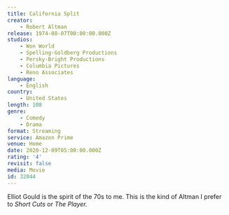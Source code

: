 ```yaml
---
title: California Split
creator:
    - Robert Altman
release: 1974-08-07T00:00:00.000Z
studios:
    - Won World
    - Spelling-Goldberg Productions
    - Persky-Bright Productions
    - Columbia Pictures
    - Reno Associates
language:
    - English
country:
    - United States
length: 108
genre:
    - Comedy
    - Drama
format: Streaming
service: Amazon Prime
venue: Home
date: 2020-12-09T05:00:00.000Z
rating: '4'
revisit: false
media: Movie
id: 32044
---
```


Elliot Gould is the spirit of the 70s to me. This is the kind of Altman I prefer to <i>Short Cuts</i> or <i>The Player.</i>
